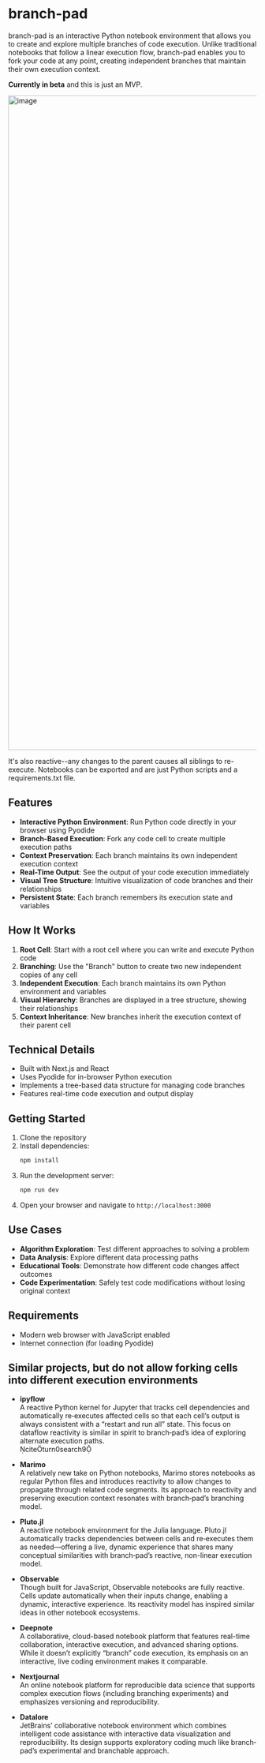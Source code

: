 # branch-pad

branch-pad is an interactive Python notebook environment that allows you to create and explore multiple branches of code execution. Unlike traditional notebooks that follow a linear execution flow, branch-pad enables you to fork your code at any point, creating independent branches that maintain their own execution context.

**Currently in beta** and this is just an MVP.

<img width="1327" alt="image" src="https://github.com/user-attachments/assets/06fff971-3655-4c57-bffe-04753a81c288" />

It's also reactive--any changes to the parent causes all siblings to re-execute. Notebooks can be exported and are just Python scripts and a requirements.txt file.

## Features

- **Interactive Python Environment**: Run Python code directly in your browser using Pyodide
- **Branch-Based Execution**: Fork any code cell to create multiple execution paths
- **Context Preservation**: Each branch maintains its own independent execution context
- **Real-Time Output**: See the output of your code execution immediately
- **Visual Tree Structure**: Intuitive visualization of code branches and their relationships
- **Persistent State**: Each branch remembers its execution state and variables

## How It Works

1. **Root Cell**: Start with a root cell where you can write and execute Python code
2. **Branching**: Use the "Branch" button to create two new independent copies of any cell
3. **Independent Execution**: Each branch maintains its own Python environment and variables
4. **Visual Hierarchy**: Branches are displayed in a tree structure, showing their relationships
5. **Context Inheritance**: New branches inherit the execution context of their parent cell

## Technical Details

- Built with Next.js and React
- Uses Pyodide for in-browser Python execution
- Implements a tree-based data structure for managing code branches
- Features real-time code execution and output display

## Getting Started

1. Clone the repository
2. Install dependencies:
   ```bash
   npm install
   ```
3. Run the development server:
   ```bash
   npm run dev
   ```
4. Open your browser and navigate to `http://localhost:3000`

## Use Cases

- **Algorithm Exploration**: Test different approaches to solving a problem
- **Data Analysis**: Explore different data processing paths
- **Educational Tools**: Demonstrate how different code changes affect outcomes
- **Code Experimentation**: Safely test code modifications without losing original context

## Requirements

- Modern web browser with JavaScript enabled
- Internet connection (for loading Pyodide)

## Similar projects, but do not allow forking cells into different execution environments

- **ipyflow**  
  A reactive Python kernel for Jupyter that tracks cell dependencies and automatically re‐executes affected cells so that each cell’s output is always consistent with a “restart and run all” state. This focus on dataflow reactivity is similar in spirit to branch‐pad’s idea of exploring alternate execution paths.  
  citeturn0search9

- **Marimo**  
  A relatively new take on Python notebooks, Marimo stores notebooks as regular Python files and introduces reactivity to allow changes to propagate through related code segments. Its approach to reactivity and preserving execution context resonates with branch‐pad’s branching model.

- **Pluto.jl**  
  A reactive notebook environment for the Julia language. Pluto.jl automatically tracks dependencies between cells and re‐executes them as needed—offering a live, dynamic experience that shares many conceptual similarities with branch‐pad’s reactive, non-linear execution model.

- **Observable**  
  Though built for JavaScript, Observable notebooks are fully reactive. Cells update automatically when their inputs change, enabling a dynamic, interactive experience. Its reactivity model has inspired similar ideas in other notebook ecosystems.

- **Deepnote**  
  A collaborative, cloud-based notebook platform that features real-time collaboration, interactive execution, and advanced sharing options. While it doesn’t explicitly “branch” code execution, its emphasis on an interactive, live coding environment makes it comparable.

- **Nextjournal**  
  An online notebook platform for reproducible data science that supports complex execution flows (including branching experiments) and emphasizes versioning and reproducibility.

- **Datalore**  
  JetBrains’ collaborative notebook environment which combines intelligent code assistance with interactive data visualization and reproducibility. Its design supports exploratory coding much like branch‐pad’s experimental and branchable approach.
